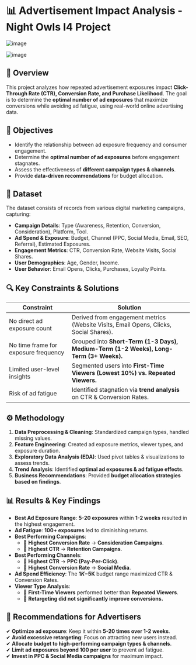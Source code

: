 # 📊 Advertisement Impact Analysis - Night Owls I4 Project


![image](https://github.com/user-attachments/assets/366fd270-24ba-4f75-86c2-4d415f890dd0)


![image](https://github.com/user-attachments/assets/c7ec343f-12d0-4d68-968b-5fa31766aa36)


## 📌 Overview
This project analyzes how repeated advertisement exposures impact **Click-Through Rate (CTR), Conversion Rate, and Purchase Likelihood**. The goal is to determine the **optimal number of ad exposures** that maximize conversions while avoiding ad fatigue, using real-world online advertising data.

## 🎯 Objectives
- Identify the relationship between ad exposure frequency and consumer engagement.
- Determine the **optimal number of ad exposures** before engagement stagnates.
- Assess the effectiveness of **different campaign types & channels**.
- Provide **data-driven recommendations** for budget allocation.

## 📂 Dataset
The dataset consists of records from various digital marketing campaigns, capturing:
- **Campaign Details**: Type (Awareness, Retention, Conversion, Consideration), Platform, Tool.
- **Ad Spend & Exposure**: Budget, Channel (PPC, Social Media, Email, SEO, Referral), Estimated Exposures.
- **Engagement Metrics**: CTR, Conversion Rate, Website Visits, Social Shares.
- **User Demographics**: Age, Gender, Income.
- **User Behavior**: Email Opens, Clicks, Purchases, Loyalty Points.

## 🔍 Key Constraints & Solutions
| **Constraint**                                  | **Solution**  |
|-------------------------------------------------|--------------|
| No direct ad exposure count                     | Derived from engagement metrics (Website Visits, Email Opens, Clicks, Social Shares). |
| No time frame for exposure frequency            | Grouped into **Short-Term (1-3 Days), Medium-Term (1-2 Weeks), Long-Term (3+ Weeks).** |
| Limited user-level insights                     | Segmented users into **First-Time Viewers (Lowest 10%) vs. Repeated Viewers.** |
| Risk of ad fatigue                              | Identified stagnation via **trend analysis** on CTR & Conversion Rates. |

## ⚙️ Methodology
1. **Data Preprocessing & Cleaning**: Standardized campaign types, handled missing values.
2. **Feature Engineering**: Created ad exposure metrics, viewer types, and exposure duration.
3. **Exploratory Data Analysis (EDA)**: Used pivot tables & visualizations to assess trends.
4. **Trend Analysis**: Identified **optimal ad exposures & ad fatigue effects**.
5. **Business Recommendations**: Provided **budget allocation strategies based on findings**.

## 📊 Results & Key Findings
- **Best Ad Exposure Range**: **5-20 exposures** within **1-2 weeks** resulted in the highest engagement.
- **Ad Fatigue**: **100+ exposures** led to diminishing returns.
- **Best Performing Campaigns**:
  - 🔹 **Highest Conversion Rate** → **Consideration Campaigns**.
  - 🔹 **Highest CTR** → **Retention Campaigns**.
- **Best Performing Channels**:
  - 🔹 **Highest CTR** → **PPC (Pay-Per-Click)**.
  - 🔹 **Highest Conversion Rate** → **Social Media**.
- **Ad Spend Efficiency**: The **$1K-$5K** budget range maximized CTR & Conversion Rates.
- **Viewer Type Analysis**:
  - 🔹 **First-Time Viewers** performed better than **Repeated Viewers**.
  - 🔹 **Retargeting did not significantly improve conversions.**

## 📢 Recommendations for Advertisers
✔ **Optimize ad exposure**: Keep it within **5-20 times over 1-2 weeks**.  
✔ **Avoid excessive retargeting**: Focus on attracting new users instead.  
✔ **Allocate budget to high-performing campaign types & channels**.  
✔ **Limit ad exposures beyond 100 per user** to prevent ad fatigue.  
✔ **Invest in PPC & Social Media campaigns** for maximum impact.  

